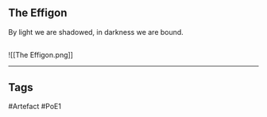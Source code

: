 ## The Effigon
By light we are shadowed,
in darkness we are bound.
##
![[The Effigon.png]]

---
## Tags
#Artefact
#PoE1